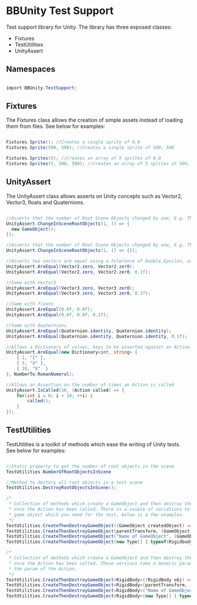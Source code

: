 # BBUnity Test Support

Test support library for Unity. The library has three exposed classes:

- Fixtures
- TestUtilities
- UnityAssert

## Namespaces

``` csharp

import BBUnity.TestSupport;

```

## Fixtures

The Fixtures class allows the creation of simple assets instead of loading them from files. See below for examples:

``` csharp

Fixtures.Sprite(); //Creates a single sprite of 0,0
Fixtures.Sprite(500, 500); //Creates a single sprite of 500, 500

Fixtures.Sprites(5); //Creates an array of 5 sprites of 0,0
Fixtures.Sprites(5, 500, 500); //Creates an array of 5 sprites of 500, 500

```

## UnityAssert

The UnityAssert class allows asserts on Unity concepts such as Vector2, Vector3, floats and Quaternions.

``` csharp

//Asserts that the number of Root Scene Objects changed by one, E.g. This would not throw
UnityAssert.ChangeInSceneRootObjects(1, () => {
  new GameObject();
});

//Asserts that the number of Root Scene Objects changed by one, E.g. This would throw
UnityAssert.ChangeInSceneRootObjects(1, () => {});

//Asserts two vectors are equal using a tolerance of Double.Epsilon, or you can set your own tolerance
UnityAssert.AreEqual(Vector2.zero, Vector2.zer0);
UnityAssert.AreEqual(Vector2.zero, Vector2.zer0, 0.1f);

//Same with Vector3
UnityAssert.AreEqual(Vector3.zero, Vector3.zer0);
UnityAssert.AreEqual(Vector3.zero, Vector3.zer0, 0.1f);

//Same with floats
UnityAssert.AreEqual(0.0f, 0.0f);
UnityAssert.AreEqual(0.0f, 0.0f, 0.1f);

//Same with Quaternions
UnityAssert.AreEqual(Quaternion.identity, Quaternion.identity);
UnityAssert.AreEqual(Quaternion.identity, Quaternion.identity, 0.1f);

//Allows a Dictionary of values, keys to be asserted against an Action
UnityAssert.AreEqual(new Dictionary<int, string> {
    { 1, "I" },
    { 5, "V" },
    { 10, "X"  }
}, NumberTo.RomanNumeral);

//Allows an Assertion on the number of times an Action is called
UnityAssert.IsCalled(10, (Action called) => {
    for(int i = 0; i < 10; ++i) {
        called();
    }
});

```

## TestUtilities

TestUtilities is a toolkit of methods which ease the writing of Unity tests. See below for examples:

``` csharp

//Static property to get the number of root objects in the scene
TestUtilities.NumberOfRootObjectsInScene

//Method to destory all root objects in a test scene
TestUtilities.DestroyRootObjectsInScene();

/*
 * Collection of methods which create a GameObject and then destroy the GameObject
 * once the Action has been called. There is a couple of variations to allow you to create the
 * game object which you need for the test, below is a few examples.
 */
TestUtilities.CreateThenDestroyGameObject((GameObject createdObject) => {});
TestUtilities.CreateThenDestroyGameObject(parentTransform, (GameObject createdObject) => {});
TestUtilities.CreateThenDestroyGameObject("Name of GameObject", (GameObject createdObject) => {});
TestUtilities.CreateThenDestroyGameObject(new Type[] { typeof(Rigidbody) }, (GameObject createdObject) => {});

/*
 * Collection of methods which create a GameObject and then destroy the GameObject
 * once the Action has been called. These versions take a Generic param which will be
 * the param of the Action.
 */
TestUtilities.CreateThenDestroyGameObject<RigidBody>((RigidBody obj) => {});
TestUtilities.CreateThenDestroyGameObject<RigidBody>(parentTransform, (RigidBody obj) => {});
TestUtilities.CreateThenDestroyGameObject<RigidBody>("Name of GameObject", (RigidBody obj) => {});
TestUtilities.CreateThenDestroyGameObject<RigidBody>(new Type[] { typeof(Rigidbody) }, (RigidBody obj) => {});

```
